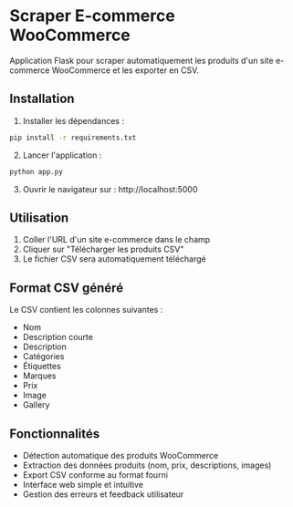 # Scraper E-commerce WooCommerce

Application Flask pour scraper automatiquement les produits d'un site e-commerce WooCommerce et les exporter en CSV.

## Installation

1. Installer les dépendances :
```bash
pip install -r requirements.txt
```

2. Lancer l'application :
```bash
python app.py
```

3. Ouvrir le navigateur sur : http://localhost:5000

## Utilisation

1. Coller l'URL d'un site e-commerce dans le champ
2. Cliquer sur "Télécharger les produits CSV"
3. Le fichier CSV sera automatiquement téléchargé

## Format CSV généré

Le CSV contient les colonnes suivantes :
- Nom
- Description courte  
- Description
- Catégories
- Étiquettes
- Marques
- Prix
- Image
- Gallery

## Fonctionnalités

- Détection automatique des produits WooCommerce
- Extraction des données produits (nom, prix, descriptions, images)
- Export CSV conforme au format fourni
- Interface web simple et intuitive
- Gestion des erreurs et feedback utilisateur
